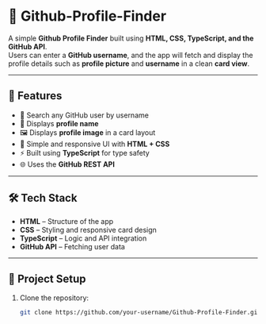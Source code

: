 # 📌 Github-Profile-Finder

A simple **Github Profile Finder** built using **HTML, CSS, TypeScript, and the GitHub API**.  
Users can enter a **GitHub username**, and the app will fetch and display the profile details such as **profile picture** and **username** in a clean **card view**.

---

## 🚀 Features
- 🔎 Search any GitHub user by username  
- 👤 Displays **profile name**  
- 🖼️ Displays **profile image** in a card layout  
- 🎨 Simple and responsive UI with **HTML + CSS**  
- ⚡ Built using **TypeScript** for type safety  
- 🌐 Uses the **GitHub REST API**  

---

## 🛠️ Tech Stack
- **HTML** – Structure of the app  
- **CSS** – Styling and responsive card design  
- **TypeScript** – Logic and API integration  
- **GitHub API** – Fetching user data  

---

## 📂 Project Setup

1. Clone the repository:
   ```bash
   git clone https://github.com/your-username/Github-Profile-Finder.git
